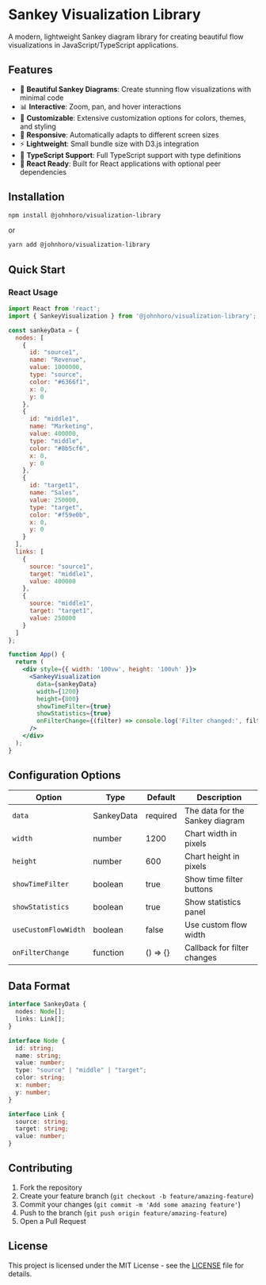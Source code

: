 # Sankey Visualization Library

A modern, lightweight Sankey diagram library for creating beautiful flow visualizations in JavaScript/TypeScript applications.

## Features

- 🎨 **Beautiful Sankey Diagrams**: Create stunning flow visualizations with minimal code
- 📊 **Interactive**: Zoom, pan, and hover interactions
- 🔧 **Customizable**: Extensive customization options for colors, themes, and styling
- 📱 **Responsive**: Automatically adapts to different screen sizes
- ⚡ **Lightweight**: Small bundle size with D3.js integration
- 🎯 **TypeScript Support**: Full TypeScript support with type definitions
- 🚀 **React Ready**: Built for React applications with optional peer dependencies

## Installation

```bash
npm install @johnhoro/visualization-library
```

or

```bash
yarn add @johnhoro/visualization-library
```

## Quick Start

### React Usage

```jsx
import React from 'react';
import { SankeyVisualization } from '@johnhoro/visualization-library';

const sankeyData = {
  nodes: [
    {
      id: "source1",
      name: "Revenue",
      value: 1000000,
      type: "source",
      color: "#6366f1",
      x: 0,
      y: 0
    },
    {
      id: "middle1",
      name: "Marketing",
      value: 400000,
      type: "middle",
      color: "#8b5cf6",
      x: 0,
      y: 0
    },
    {
      id: "target1",
      name: "Sales",
      value: 250000,
      type: "target",
      color: "#f59e0b",
      x: 0,
      y: 0
    }
  ],
  links: [
    {
      source: "source1",
      target: "middle1",
      value: 400000
    },
    {
      source: "middle1",
      target: "target1",
      value: 250000
    }
  ]
};

function App() {
  return (
    <div style={{ width: '100vw', height: '100vh' }}>
      <SankeyVisualization 
        data={sankeyData}
        width={1200}
        height={800}
        showTimeFilter={true}
        showStatistics={true}
        onFilterChange={(filter) => console.log('Filter changed:', filter)}
      />
    </div>
  );
}
```

## Configuration Options

| Option | Type | Default | Description |
|--------|------|---------|-------------|
| `data` | SankeyData | required | The data for the Sankey diagram |
| `width` | number | 1200 | Chart width in pixels |
| `height` | number | 600 | Chart height in pixels |
| `showTimeFilter` | boolean | true | Show time filter buttons |
| `showStatistics` | boolean | true | Show statistics panel |
| `useCustomFlowWidth` | boolean | false | Use custom flow width |
| `onFilterChange` | function | () => {} | Callback for filter changes |

## Data Format

```typescript
interface SankeyData {
  nodes: Node[];
  links: Link[];
}

interface Node {
  id: string;
  name: string;
  value: number;
  type: "source" | "middle" | "target";
  color: string;
  x: number;
  y: number;
}

interface Link {
  source: string;
  target: string;
  value: number;
}
```

## Contributing

1. Fork the repository
2. Create your feature branch (`git checkout -b feature/amazing-feature`)
3. Commit your changes (`git commit -m 'Add some amazing feature'`)
4. Push to the branch (`git push origin feature/amazing-feature`)
5. Open a Pull Request

## License

This project is licensed under the MIT License - see the [LICENSE](LICENSE) file for details.
